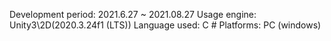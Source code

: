 Development period: 2021.6.27 ~ 2021.08.27
Usage engine: Unity3\2D(2020.3.24f1 (LTS))
Language used: C #
Platforms: PC (windows)
